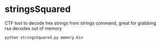 # stringsSquared
CTF tool to decode hex strings from strings command, great for grabbing rsa decodes out of memory

```bash
python stringsSquared.py memory.bin
```
